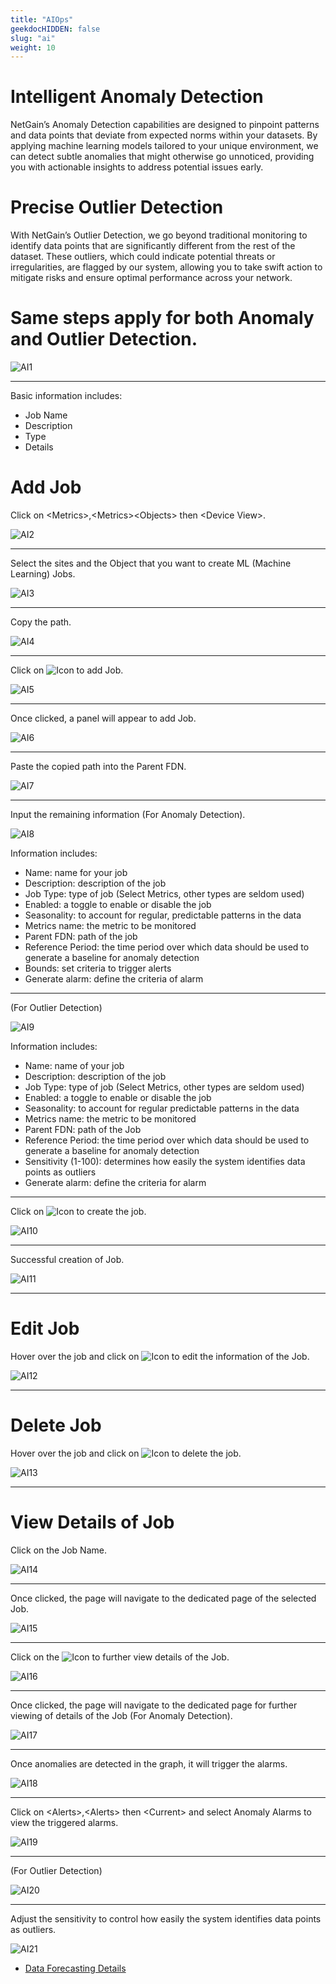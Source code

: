 ```yaml
---
title: "AIOps"
geekdocHIDDEN: false
slug: "ai"
weight: 10
---
```


# Intelligent Anomaly Detection

NetGain’s Anomaly Detection capabilities are designed to pinpoint patterns and data points that deviate from expected norms within your datasets. By applying machine learning models tailored to your unique environment, we can detect subtle anomalies that might otherwise go unnoticed, providing you with actionable insights to address potential issues early.

# Precise Outlier Detection

With NetGain’s Outlier Detection, we go beyond traditional monitoring to identify data points that are significantly different from the rest of the dataset. These outliers, which could indicate potential threats or irregularities, are flagged by our system, allowing you to take swift action to mitigate risks and ensure optimal performance across your network.

# Same steps apply for both Anomaly and Outlier Detection.

![AI1](./images/netgain/AI1.png)

---

Basic information includes:
* Job Name
* Description
* Type
* Details

# Add Job

Click on \<Metrics>,\<Metrics>\<Objects> then \<Device View>.


![AI2](./images/netgain/AI2.png)

---

Select the sites and the Object that you want to create ML (Machine Learning) Jobs.

![AI3](./images/netgain/AI3.png)

---

Copy the path.

![AI4](./images/netgain/AI4.png)

---

Click on ![Icon](./images/spog/AIICON3.PNG) to add Job.

![AI5](./images/netgain/AI5.png)

---

Once clicked, a panel will appear to add Job.

![AI6](./images/netgain/AI6.png)

---

Paste the copied path into the Parent FDN.

![AI7](./images/netgain/AI7.png)

---

Input the remaining information (For Anomaly Detection).

![AI8](./images/netgain/AI8.png)

Information includes:
* Name: name for your job
* Description: description of the job 
* Job Type: type of job (Select Metrics, other types are seldom used)
* Enabled: a toggle to enable or disable the job
* Seasonality: to account for regular, predictable patterns in the data
* Metrics name: the metric to be monitored
* Parent FDN: path of the job
* Reference Period: the time period over which data should be used to generate a baseline for anomaly detection
* Bounds: set criteria to trigger alerts 
* Generate alarm: define the criteria of alarm

---

(For Outlier Detection)

![AI9](./images/netgain/AI9.png)

Information includes:
* Name: name of your job
* Description: description of the job 
* Job Type: type of job (Select Metrics, other types are seldom used)
* Enabled: a toggle to enable or disable the job 
* Seasonality: to account for regular predictable patterns in the data
* Metrics name: the metric to be monitored
* Parent FDN: path of the Job
* Reference Period: the time period over which data should be used to generate a baseline for anomaly detection
* Sensitivity (1-100): determines how easily the system identifies data points as outliers
* Generate alarm: define the criteria for alarm

---

Click on ![Icon](./images/spog/AIICON2.PNG) to create the job.

![AI10](./images/netgain/AI10.png)

---

Successful creation of Job.

![AI11](./images/netgain/AI11.png)

---

# Edit Job

Hover over the job and click on ![Icon](./images/spog/AIICON5.PNG) to edit the information of the Job.

![AI12](./images/netgain/AI12.png)

---

# Delete Job

Hover over the job and click on ![Icon](./images/spog/AIICON4.PNG) to delete the job.

![AI13](./images/netgain/AI13.png)

---

# View Details of Job

Click on the Job Name.

![AI14](./images/netgain/AI14.png)

---

Once clicked, the page will navigate to the dedicated page of the selected Job.

![AI15](./images/netgain/AI15.png)

---

Click on the ![Icon](./images/spog/AIICON1.PNG) to further view details of the Job.

![AI16](./images/netgain/AI16.png)

---

Once clicked, the page will navigate to the dedicated page for further viewing of details of the Job (For Anomaly Detection).

![AI17](./images/netgain/AI17.png)

---

Once anomalies are detected in the graph, it will trigger the alarms.

![AI18](./images/netgain/AI18.png)

---

Click on \<Alerts>,\<Alerts> then \<Current> and select Anomaly Alarms to view the triggered alarms.

![AI19](./images/netgain/AI19.png)

---

(For Outlier Detection)

![AI20](./images/netgain/AI20.png)

---

Adjust the sensitivity to control how easily the system identifies data points as outliers.

![AI21](./images/netgain/AI21.png)

* <a href="./data_forecasting">Data Forecasting Details</a>